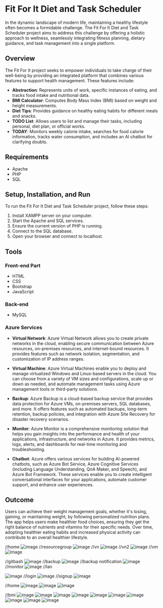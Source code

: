 # Fit For It Diet and Task Scheduler

In the dynamic landscape of modern life, maintaining a healthy lifestyle often becomes a formidable challenge. The Fit For It Diet and Task Scheduler project aims to address this challenge by offering a holistic approach to wellness, seamlessly integrating fitness planning, dietary guidance, and task management into a single platform.

## Overview

The Fit For It project seeks to empower individuals to take charge of their well-being by providing an integrated platform that combines various features to support health management. These features include:

- **Abstraction**: Represents units of work, specific instances of eating, and tracks food intake and nutritional data.
- **BMI Calculator**: Computes Body Mass Index (BMI) based on weight and height measurements.
- **Diet Tips**: Provides guidance on healthy eating habits for different meals and snacks.
- **TODO List**: Allows users to list and manage their tasks, including personal, diet plan, or official works.
- **TODAY**: Monitors weekly calorie intake, searches for food calorie information, tracks water consumption, and includes an AI chatbot for clarifying doubts.

## Requirements

- Apache
- PHP
- SQL

## Setup, Installation, and Run

To run the Fit For It Diet and Task Scheduler project, follow these steps:

1. Install XAMPP server on your computer.
2. Start the Apache and SQL services.
3. Ensure the current version of PHP is running.
4. Connect to the SQL database.
5. Open your browser and connect to localhost.

## Tools

### Front-end Part

- HTML
- CSS
- Bootstrap
- JavaScript

### Back-end

- MySQL

### Azure Services

- **Virtual Network**: Azure Virtual Network allows you to create private networks in the cloud, enabling secure communication between Azure resources, on-premises resources, and internet-bound resources. It provides features such as network isolation, segmentation, and customization of IP address ranges.
  
- **Virtual Machine**: Azure Virtual Machines enable you to deploy and manage virtualized Windows and Linux-based servers in the cloud. You can choose from a variety of VM sizes and configurations, scale up or down as needed, and automate management tasks using Azure management tools or third-party solutions.

- **Backup**: Azure Backup is a cloud-based backup service that provides data protection for Azure VMs, on-premises servers, SQL databases, and more. It offers features such as automated backups, long-term retention, backup policies, and integration with Azure Site Recovery for disaster recovery scenarios.

- **Monitor**: Azure Monitor is a comprehensive monitoring solution that helps you gain insights into the performance and health of your applications, infrastructure, and networks in Azure. It provides metrics, logs, alerts, and dashboards for real-time monitoring and troubleshooting.

- **Chatbot**: Azure offers various services for building AI-powered chatbots, such as Azure Bot Service, Azure Cognitive Services (including Language Understanding, QnA Maker, and Speech), and Azure Bot Framework. These services enable you to create intelligent conversational interfaces for your applications, automate customer support, and enhance user experiences.

## Outcome

Users can achieve their weight management goals, whether it's losing, gaining, or maintaining weight, by following personalized nutrition plans. The app helps users make healthier food choices, ensuring they get the right balance of nutrients and vitamins for their specific needs. Over time, adopting healthier eating habits and increased physical activity can contribute to an overall healthier lifestyle.

//home
![image](https://github.com/JayalakshmiBJ/Azure_diet_and_task/assets/156055024/b9a05928-8427-4b15-a1b0-dcc2b3924c42)
//resourcegroup
![image](https://github.com/JayalakshmiBJ/Azure_diet_and_task/assets/156055024/5e7b6211-322f-4f26-abb0-d9d8b50ec318)
//vn
![image](https://github.com/JayalakshmiBJ/Azure_diet_and_task/assets/156055024/0be7a4d6-55d6-436b-811c-cbf43d63d10d)
//vn2
![image](https://github.com/JayalakshmiBJ/Azure_diet_and_task/assets/156055024/a7f8144b-fbe2-4a96-936b-b93260acc6e3)
//vm
![image](https://github.com/JayalakshmiBJ/Azure_diet_and_task/assets/156055024/1db59bf5-8db9-45a8-9db2-b967510c7151)

//gitbash
![image](https://github.com/JayalakshmiBJ/Azure_diet_and_task/assets/156055024/c897a84c-c749-4ed9-bc95-2e895aabfb21)
//backup
![image](https://github.com/JayalakshmiBJ/Azure_diet_and_task/assets/156055024/a17ad6c0-67b1-4e91-a990-320a22fa459f)
//backup notification
![image](https://github.com/JayalakshmiBJ/Azure_diet_and_task/assets/156055024/b0e0c098-cc96-40f3-92c3-ed70a48cc2e5)
//monitor
![image](https://github.com/JayalakshmiBJ/Azure_diet_and_task/assets/156055024/6c283dd4-bc01-4225-b66a-9e518a8f1727)
//lan

![image](https://github.com/JayalakshmiBJ/Azure_diet_and_task/assets/156055024/8778a906-418a-4c70-8622-e3277384f2d7)
//login
![image](https://github.com/JayalakshmiBJ/Azure_diet_and_task/assets/156055024/1c722182-e207-4c05-9f35-7b4480ba46f5)
//signup
![image](https://github.com/JayalakshmiBJ/Azure_diet_and_task/assets/156055024/b0c8e446-79e9-4529-8198-a819444bc97c)

//home 
![image](https://github.com/JayalakshmiBJ/Azure_diet_and_task/assets/156055024/479e85c7-3c83-466f-b7fd-4cff4238caee)
![image](https://github.com/JayalakshmiBJ/Azure_diet_and_task/assets/156055024/59496468-51b4-43d8-a472-959f3a032bc9)
![image](https://github.com/JayalakshmiBJ/Azure_diet_and_task/assets/156055024/b73135df-b322-4303-a72a-a16b429d9171)

//bmi
![image](https://github.com/JayalakshmiBJ/Azure_diet_and_task/assets/156055024/eaad593a-abce-4858-a692-2458de15fb81)
![image](https://github.com/JayalakshmiBJ/Azure_diet_and_task/assets/156055024/fb180da7-51e7-4a88-a923-fe8262ac0722)
![image](https://github.com/JayalakshmiBJ/Azure_diet_and_task/assets/156055024/5e22c024-477d-4e54-988a-09c5aa3c53bc)
![image](https://github.com/JayalakshmiBJ/Azure_diet_and_task/assets/156055024/3877218c-8992-4782-b7e0-400bac3b667d)
![image](https://github.com/JayalakshmiBJ/Azure_diet_and_task/assets/156055024/4a604131-8b45-4d56-9d06-91f93c9427f2)
![image](https://github.com/JayalakshmiBJ/Azure_diet_and_task/assets/156055024/1abf93e7-9c6f-4372-af54-e49da1ded492)
![image](https://github.com/JayalakshmiBJ/Azure_diet_and_task/assets/156055024/da319612-3765-4b32-a7a8-ed7041bf3b0f)
![image](https://github.com/JayalakshmiBJ/Azure_diet_and_task/assets/156055024/dcda81e7-c579-4a8c-873c-c25c6f8237ac)
![image](https://github.com/JayalakshmiBJ/Azure_diet_and_task/assets/156055024/972c4a22-12ca-45ad-a8bd-70d27ea422c0)
![image](https://github.com/JayalakshmiBJ/Azure_diet_and_task/assets/156055024/fab84ad4-674c-4f48-92d1-6760f43c5b23)

